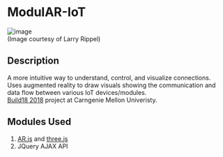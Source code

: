 # ModulAR-IoT

![image](https://github.com/EdwardLu2018/modulAR-iot/blob/master/readme-images/pic.jpg)<br>
(Image courtesy of Larry Rippel)

## Description

A more intuitive way to understand, control, and visualize connections. Uses augmented reality to draw visuals showing the communication and data flow between various IoT devices/modules.<br>
[Build18 2018](http://www.build18.org/garage/project/485/) project at Carngenie Mellon Univeristy.

## Modules Used
1. [AR.js](https://github.com/jeromeetienne/AR.js) and [three.js](https://threejs.org/)
2. JQuery AJAX API
